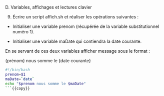 D.	Variables, affichages et lectures clavier

9.	Écrire un script affich.sh et réaliser les opérations suivantes :

-	Initialiser une variable prenom (récupérée de la variable substitutionnel numéro 1).

-	Initialiser une variable maDate qui contiendra la date courante.


En se servant de ces deux variables afficher message sous le format :

{prénom} nous somme le {date courante}

```affich.sh
#!/bin/bash
prenom=$1
maDate=`date`
echo "$prenom nous somme le $maDate"
```{{copy}}